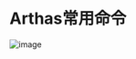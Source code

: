 


# Arthas常用命令
<!-- 

arthas常用命令
https://blog.csdn.net/Yuan_Li_Shuai/article/details/107286881
https://www.jianshu.com/p/e6914bfa706b
https://wakzz.cn/2019/04/05/java/arthas%E5%B8%B8%E7%94%A8%E5%91%BD%E4%BB%A4/

https://cloud.tencent.com/developer/article/1653458
https://www.pianshen.com/article/48401882021/
https://blog.csdn.net/maobois/article/details/120931048
-->




![image](https://gitee.com/wt1814/pic-host/raw/master/images/java/JVM/JVM-162.png)  



